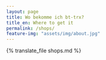 ```yaml
---
layout: page
title: Wo bekomme ich bt-trx?
title_en: Where to get it
permalink: /shops/
feature-img: "assets/img/about.jpg"
---
```


{% translate_file shops.md %}
